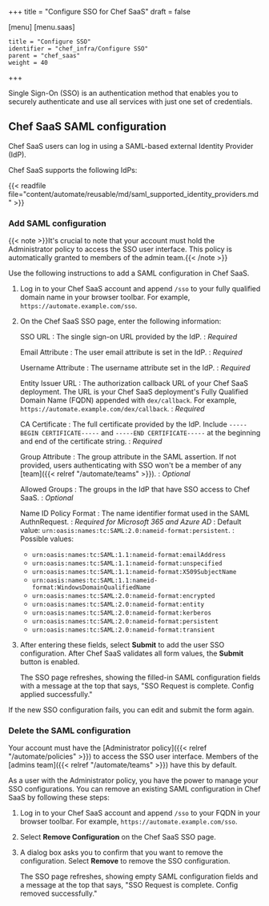 +++
title = "Configure SSO for Chef SaaS"
draft = false

[menu]
  [menu.saas]

    title = "Configure SSO"
    identifier = "chef_infra/Configure SSO"
    parent = "chef_saas"
    weight = 40
+++

Single Sign-On (SSO) is an authentication method that enables you to securely authenticate and use all services with just one set of credentials.

## Chef SaaS SAML configuration

Chef SaaS users can log in using a SAML-based external Identity Provider (IdP).

Chef SaaS supports the following IdPs:

{{< readfile file="content/automate/reusable/md/saml_supported_identity_providers.md" >}}

### Add SAML configuration

{{< note >}}It's crucial to note that your account must hold the Administrator policy to access the SSO user interface. This policy is automatically granted to members of the admin team.{{< /note >}}

Use the following instructions to add a SAML configuration in Chef SaaS.

1. Log in to your Chef SaaS account and append `/sso` to your fully qualified domain name in your browser toolbar. For example, `https://automate.example.com/sso`.

1. On the Chef SaaS SSO page, enter the following information:

   SSO URL
   : The single sign-on URL provided by the IdP.
   : _Required_

   Email Attribute
   : The user email attribute is set in the IdP.
   : _Required_

   Username Attribute
   : The username attribute set in the IdP.
   : _Required_

   Entity Issuer URL
   : The authorization callback URL of your Chef SaaS deployment. The URL is your Chef SaaS deployment's Fully Qualified Domain Name (FQDN) appended with `dex/callback`. For example, `https://automate.example.com/dex/callback`.
   : _Required_

   CA Certificate
   : The full certificate provided by the IdP. Include `-----BEGIN CERTIFICATE-----` and `-----END CERTIFICATE-----` at the beginning and end of the certificate string.
   : _Required_

   Group Attribute
   : The group attribute in the SAML assertion.
     If not provided, users authenticating with SSO won't be a member of any [team]({{< relref "/automate/teams" >}}).
   : _Optional_

   Allowed Groups
   : The groups in the IdP that have SSO access to Chef SaaS.
   : _Optional_

   Name ID Policy Format
   : The name identifier format used in the SAML AuthnRequest.
   : _Required for Microsoft 365 and Azure AD_
   : Default value: `urn:oasis:names:tc:SAML:2.0:nameid-format:persistent`.
   : Possible values:
     - `urn:oasis:names:tc:SAML:1.1:nameid-format:emailAddress`
     - `urn:oasis:names:tc:SAML:1.1:nameid-format:unspecified`
     - `urn:oasis:names:tc:SAML:1.1:nameid-format:X509SubjectName`
     - `urn:oasis:names:tc:SAML:1.1:nameid-format:WindowsDomainQualifiedName`
     - `urn:oasis:names:tc:SAML:2.0:nameid-format:encrypted`
     - `urn:oasis:names:tc:SAML:2.0:nameid-format:entity`
     - `urn:oasis:names:tc:SAML:2.0:nameid-format:kerberos`
     - `urn:oasis:names:tc:SAML:2.0:nameid-format:persistent`
     - `urn:oasis:names:tc:SAML:2.0:nameid-format:transient`

1. After entering these fields, select **Submit** to add the user SSO configuration. After Chef SaaS validates all form values, the **Submit** button is enabled.

   The SSO page refreshes, showing the filled-in SAML configuration fields with a message at the top that says, "SSO Request is complete. Config applied successfully."

If the new SSO configuration fails, you can edit and submit the form again.

### Delete the SAML configuration

Your account must have the [Administrator policy]({{< relref "/automate/policies" >}}) to access the SSO user interface. Members of the [admins team]({{< relref "/automate/teams" >}}) have this by default.

As a user with the Administrator policy, you have the power to manage your SSO configurations. You can remove an existing SAML configuration in Chef SaaS by following these steps:

1. Log in to your Chef SaaS account and append `/sso` to your FQDN in your browser toolbar. For example, `https://automate.example.com/sso`.

1. Select **Remove Configuration** on the Chef SaaS SSO page.

1. A dialog box asks you to confirm that you want to remove the configuration. Select **Remove** to remove the SSO configuration.

   The SSO page refreshes, showing empty SAML configuration fields and a message at the top that says, "SSO Request is complete. Config removed successfully."
